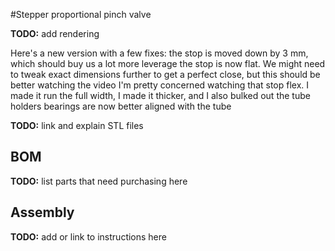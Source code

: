 #Stepper proportional pinch valve

**TODO:** add rendering

Here's a new version with a few fixes:
the stop is moved down by 3 mm, which should buy us a lot more leverage
the stop is now flat. We might need to tweak exact dimensions further to get a perfect close, but this should be better
watching the video I'm pretty concerned watching that stop flex. I made it run the full width, I made it thicker, and I also bulked out the tube holders
bearings are now better aligned with the tube

**TODO:** link and explain STL files

## BOM

**TODO:** list parts that need purchasing here

## Assembly

**TODO:** add or link to instructions here

